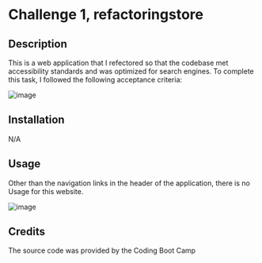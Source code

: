 # Challenge 1, refactoringstore

## Description

This is a web application that I refectored so that the codebase met accessibility standards and was optimized for search engines.
To complete this task, I followed the following acceptance criteria:

![image](https://github.com/Austin-Marlatt/refactoringstore/assets/148661094/ed381722-35fb-441b-9e0e-d3d07f5be970)

## Installation

N/A

## Usage

Other than the navigation links in the header of the application, there is no Usage for this website.

![image](https://github.com/Austin-Marlatt/refactoringstore/assets/148661094/31b3c02c-ab30-4fcc-bc42-848ff55c718b)

## Credits

The source code was provided by the Coding Boot Camp 
